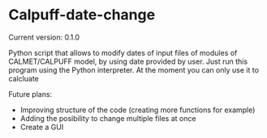 # Calpuff-date-change
Current version: 0.1.0

Python script that allows to modify dates of input files of modules of CALMET/CALPUFF model, by using date provided by user. Just run this program using the Python interpreter. At the moment you can only use it to calcluate

Future plans:
- Improving structure of the code (creating more functions for example)
- Adding the posibility to change multiple files at once
- Create a GUI
